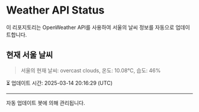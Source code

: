 
# Weather API Status

이 리포지토리는 OpenWeather API를 사용하여 서울의 날씨 정보를 자동으로 업데이트합니다.

## 현재 서울 날씨
> 서울의 현재 날씨: overcast clouds, 온도: 10.08°C, 습도: 46%

⏳ 업데이트 시간: 2025-03-14 20:16:29 (UTC)

---
자동 업데이트 봇에 의해 관리됩니다.
